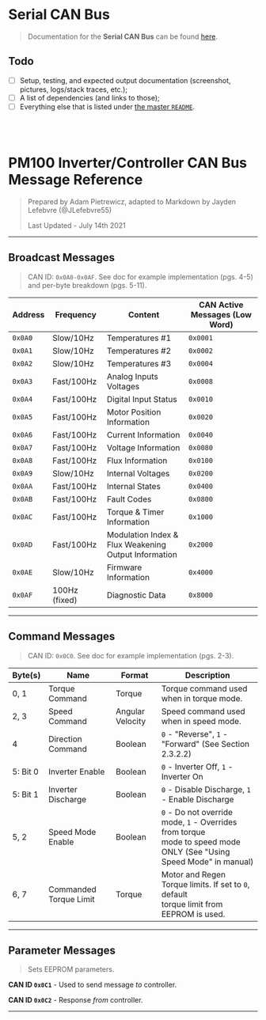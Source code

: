 # Serial CAN Bus

> Documentation for the **Serial CAN Bus** can be found [here](https://drive.google.com/drive/folders/1rzmLET68QOWb4At4mAyN4rDsj-VGBLyh?usp=sharing).


## Todo

- [ ] Setup, testing, and expected output documentation (screenshot, pictures, logs/stack traces, etc.);
- [ ] A list of dependencies (and links to those);
- [ ] Everything else that is listed under [the master `README`](../README.md).
<br>
<br>

# PM100 Inverter/Controller CAN Bus Message Reference

> Prepared by Adam Pietrewicz, adapted to Markdown by Jayden Lefebvre (@JLefebvre55)
> 
> Last Updated - July 14th 2021

***

## Broadcast Messages

> CAN ID: `0x0A0-0x0AF`. See doc for example implementation (pgs. 4-5) and per-byte breakdown (pgs. 5-11).

| Address   | Frequency     | Content                                                 | CAN Active Messages (Low Word)   |
|-----------|---------------|---------------------------------------------------------|----------------------------------|
| `0x0A0`   | Slow/10Hz     | Temperatures #1                                         | `0x0001`                         |
| `0x0A1`   | Slow/10Hz     | Temperatures #2                                         | `0x0002`                         |
| `0x0A2`   | Slow/10Hz     | Temperatures #3                                         | `0x0004`                         |
| `0x0A3`   | Fast/100Hz    | Analog Inputs Voltages                                  | `0x0008`                         |
| `0x0A4`   | Fast/100Hz    | Digital Input Status                                    | `0x0010`                         |
| `0x0A5`   | Fast/100Hz    | Motor Position Information                              | `0x0020`                         |
| `0x0A6`   | Fast/100Hz    | Current Information                                     | `0x0040`                         |
| `0x0A7`   | Fast/100Hz    | Voltage Information                                     | `0x0080`                         |
| `0x0A8`   | Fast/100Hz    | Flux Information                                        | `0x0100`                         |
| `0x0A9`   | Slow/10Hz     | Internal Voltages                                       | `0x0200`                         |
| `0x0AA`   | Fast/100Hz    | Internal States                                         | `0x0400`                         |
| `0x0AB`   | Fast/100Hz    | Fault Codes                                             | `0x0800`                         |
| `0x0AC`   | Fast/100Hz    | Torque & Timer Information                              | `0x1000`                         |
| `0x0AD`   | Fast/100Hz    | Modulation Index & Flux Weakening<br>Output Information | `0x2000`                         |
| `0x0AE`   | Slow/10Hz     | Firmware Information                                    | `0x4000`                         |
| `0x0AF`   | 100Hz (fixed) | Diagnostic Data                                         | `0x8000`                         |

***
## Command Messages

> CAN ID: `0x0C0`. See doc for example implementation (pgs. 2-3).

| Byte(s)  | Name                   | Format           | Description                                                                                                            |
|----------|------------------------|------------------|------------------------------------------------------------------------------------------------------------------------|
| 0, 1     | Torque Command         | Torque           | Torque command used when in torque mode.                                                                               |
| 2, 3     | Speed Command          | Angular Velocity | Speed command used when in speed mode.                                                                                 |
| 4        | Direction Command      | Boolean          | `0` - "Reverse", `1` - "Forward" (See Section 2.3.2.2)                                                                 |
| 5: Bit 0 | Inverter Enable        | Boolean          | `0` - Inverter Off, `1` - Inverter On                                                                                  |
| 5: Bit 1 | Inverter Discharge     | Boolean          | `0` - Disable Discharge, `1` - Enable Discharge                                                                        |
| 5, 2     | Speed Mode Enable      | Boolean          | `0` - Do not override mode, `1` - Overrides from torque <br>mode to speed mode ONLY (See "Using Speed Mode" in manual) |
| 6, 7     | Commanded Torque Limit | Torque           | Motor and Regen Torque limits. If set to `0`, default <br>torque limit from EEPROM is used.                            |

***
## Parameter Messages

> Sets EEPROM parameters.

**CAN ID `0x0C1`** - Used to send message *to* controller.

**CAN ID `0x0C2`** - Response *from* controller.
***
